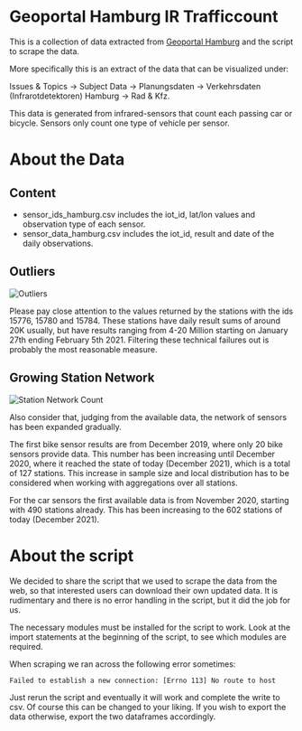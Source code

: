 # Geoportal Hamburg IR Trafficcount
This is a collection of data extracted from [Geoportal Hamburg](https://geoportal-hamburg.de/verkehrsportal/#) and the script to scrape the data.

More specifically this is an extract of the data that can be visualized under: 

Issues & Topics -> Subject Data -> Planungsdaten -> Verkehrsdaten (Infrarotdetektoren) Hamburg -> Rad & Kfz. 

This data is generated from infrared-sensors that count each passing car or bicycle. Sensors only count one type of vehicle per sensor.

# About the Data

## Content
- sensor_ids_hamburg.csv includes the iot_id, lat/lon values and observation type of each sensor.
- sensor_data_hamburg.csv includes the iot_id, result and date of the daily observations.

## Outliers
![Outliers](https://i.ibb.co/V9qFSb6/outliers.png)

Please pay close attention to the values returned by the stations with the ids 15776, 15780 and 15784. These stations have daily result sums of around 20K usually, but have results ranging from 4-20 Million starting on January 27th ending February 5th 2021. Filtering these technical failures out is probably the most reasonable measure.

## Growing Station Network
![Station Network Count](https://i.ibb.co/zFtqF2r/Stationcount.png)

Also consider that, judging from the available data, the network of sensors has been expanded gradually.

The first bike sensor results are from December 2019, where only 20 bike sensors provide data. This number has been increasing until December 2020, where it reached the state of today (December 2021), which is a total of 127 stations. This increase in sample size and local distribution has to be considered when working with aggregations over all stations.

For the car sensors the first available data is from November 2020, starting with 490 stations already. This has been increasing to the 602 stations of today (December 2021).

# About the script

We decided to share the script that we used to scrape the data from the web, so that interested users can download their own updated data. It is rudimentary and there is no error handling in the script, but it did the job for us.

The necessary modules must be installed for the script to work. Look at the import statements at the beginning of the script, to see which modules are required.

When scraping we ran across the following error sometimes: 
```
Failed to establish a new connection: [Errno 113] No route to host
```
Just rerun the script and eventually it will work and complete the write to csv. Of course this can be changed to your liking. If you wish to export the data otherwise, export the two dataframes accordingly.


